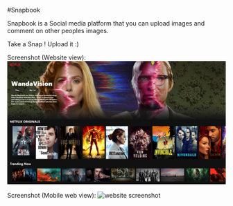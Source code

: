 #Snapbook

Snapbook is a Social media platform that you can upload images and comment on other peoples images.

Take a Snap ! Upload it :) 

Screenshot (Website view):
![website screenshot](https://github.com/saikrishnadas/Netflix-Clone-React/blob/main/Screenshot-webview.png)

Screenshot (Mobile web view):
![website screenshot](https://github.com/saikrishnadas/Netflix-Clone-React/blob/main/Screenshot-mobile.png)
